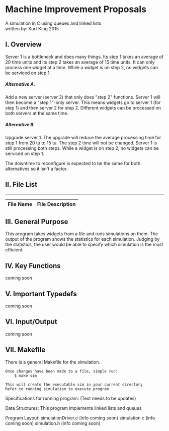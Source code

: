 # Machine Improvement Proposals

A simulation in C using queues and linked lists<br>
written by: Kurt King 2015

## I. Overview
Server 1 is a bottleneck and does many things. Its step 1 takes an average of 20 time units and its step 2 
takes an average of 15 time units. It can only process one widget at a time. While a widget is on step 2, 
no widgets can be serviced on step 1.    

##### Alternative A.
Add a new server (server 2) that only does "step 2" functions. Server 1 will then become a "step 1"-only server.
This means widgets go to server 1 (for step 1) and then server 2 for step 2. Different widgets can be processed 
on both servers at the same time.

##### Alternative B.
Upgrade server 1. The upgrade will reduce the average processing time for step 1 from 20 tu to 15 tu. The step 2
time will not be changed. Server 1 is still processing both steps. While a widget is on step 2, no widgets can be 
serviced on step 1.

The downtime to reconfigure is expected to be the same for both alternatives so it isn't a factor.  

## II. File List
------------
| File Name | File Description |
| --------- | ---------------- | 

## III. General Purpose
This program takes widgets from a file and runs simulations on them. The output of the program
shows the statistics for each simulation. Judging by the statistics, the user would be able to
specify which simulation is the most efficient.

## IV. Key Functions
coming soon

## V. Important Typedefs
coming soon

## VI. Input/Output
coming soon

## VII. Makefile
There is a general Makefile for the simulation.

    Once changes have been made to a file, simple run:
        $ make sim

    This will create the executable sim in your current directory
    Refer to running simulation to execute program



Specifications for running program:
    (Text needs to be updates)

Data Structures:
    This program implements linked lists and queues

Program Layout:
    simulationDriver.c
        (info coming soon)
    simulation.c
        (info coming soon)
    simulation.h
        (info coming soon)
